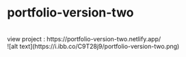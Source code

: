 # portfolio-version-two
<br />
view project : https://portfolio-version-two.netlify.app/
<br />
![alt text](https://i.ibb.co/C9T28j9/portfolio-version-two.png)
